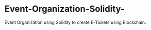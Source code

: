 # Event-Organization-Solidity-
Event Organization using Solidity to create E-Tickets using Blockchain.
